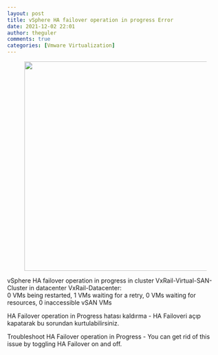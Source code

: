 ```yaml
---
layout: post
title: vSphere HA failover operation in progress Error
date: 2021-12-02 22:01
author: theguler
comments: true
categories: [Vmware Virtualization]
---
```

<!-- wp:image {"id":4406,"width":570,"height":486,"sizeSlug":"large","linkDestination":"none"} -->
<figure class="wp-block-image size-large is-resized"><img src="https://theguler.wordpress.com/wp-content/uploads/2022/09/2022-02-11-08_23_21-vsphere-vsphere-drs-1.jpg?w=887" alt="" class="wp-image-4406" width="570" height="486" /></figure>
<!-- /wp:image -->

<!-- wp:paragraph -->
<p>vSphere HA failover operation in progress in cluster VxRail-Virtual-SAN-Cluster in datacenter VxRail-Datacenter:<br>0 VMs being restarted, 1 VMs waiting for a retry, 0 VMs waiting for resources, 0 inaccessible vSAN VMs</p>
<!-- /wp:paragraph -->

<!-- wp:paragraph -->
<p>HA Failover operation in Progress hatası kaldırma - HA Failoveri açıp kapatarak bu sorundan kurtulabilirsiniz.</p>
<!-- /wp:paragraph -->

<!-- wp:paragraph -->
<p>Troubleshoot HA Failover operation in Progress - You can get rid of this issue by toggling HA Failover on and off.</p>
<!-- /wp:paragraph -->

